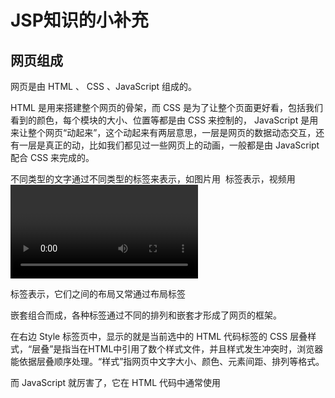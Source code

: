 # JSP知识的小补充
## 网页组成

网页是由 HTML 、 CSS 、JavaScript 组成的。

HTML 是用来搭建整个网页的骨架，而 CSS 是为了让整个页面更好看，包括我们看到的颜色，每个模块的大小、位置等都是由 CSS 来控制的， JavaScript 是用来让整个网页“动起来”，这个动起来有两层意思，一层是网页的数据动态交互，还有一层是真正的动，比如我们都见过一些网页上的动画，一般都是由 JavaScript 配合 CSS 来完成的。

不同类型的文字通过不同类型的标签来表示，如图片用 <img> 标签表示，视频用 <video> 标签表示，段落用 <p> 标签表示，它们之间的布局又常通过布局标签 <div> 嵌套组合而成，各种标签通过不同的排列和嵌套才形成了网页的框架。

在右边 Style 标签页中，显示的就是当前选中的 HTML 代码标签的 CSS 层叠样式，“层叠”是指当在HTML中引用了数个样式文件，并且样式发生冲突时，浏览器能依据层叠顺序处理。“样式”指网页中文字大小、颜色、元素间距、排列等格式。

而 JavaScript 就厉害了，它在 HTML 代码中通常使用 <script> 进行包裹，可以直接书写在 HTML 页面中，也可以以文件的形式引入。

## JSP

JavaScript的名字使得很多人会将其与Java语言联系起来，认为它是Java的某种派生语言，但实际上JavaScript在设计原则上更多受到了Scheme（一种函数式编程语言）和C语言的影响，除了变量类型和命名规范等细节，JavaScript与Java关系并不大。

Netscape公司最初为之命名“LiveScript”，但当时正与Sun公司合作，加上Java语言所获得的巨大成功，为了“蹭热点”，遂将其名字改为“JavaScript”。JavaScript推出后受到了业界的一致肯定，对JavaScript的支持也成为在21世纪出现的现代浏览器的基本要求。

浏览器端的脚本语言还包括用于Flash动画的ActionScript等。

为了在网页中使用JavaScript，开发者一般会把JavaScript脚本程序写在HTML的<script>标签中。在HTML语法里，<script>标签用于定义客户端脚本，如果需要引用外部脚本文件，可以在src属性中设置其地址，如下图所示。

![image-20200427235704505](C:\Users\Administrator\AppData\Roaming\Typora\typora-user-images\image-20200427235704505.png)

## 常用操作
- 隐藏百度图片

```python
from selenium import webdriver

driver = webdriver.PhantomJS()
driver.get("https://www.baidu.com/")

# 给搜索输入框标红的javascript脚本
js = "var q=document.getElementById(\"kw\");q.style.border=\"2px solid red\";"

# 调用给搜索输入框标红js脚本
driver.execute_script(js)

#查看页面快照
driver.save_screenshot("redbaidu.png")

#js隐藏元素，将获取的图片元素隐藏
img = driver.find_element_by_xpath("//*[@id='lg']/img")
driver.execute_script('$(arguments[0]).fadeOut()',img)

# 向下滚动到页面底部
driver.execute_script("$('.scroll_top').click(function(){$('html,body').animate({scrollTop: '0px'}, 800);});")

#查看页面快照
driver.save_screenshot("nullbaidu.png")

driver.quit()
```

- 模拟滚动条滚动到底部

```python
# 
from selenium import webdriver
import time

driver = webdriver.PhantomJS()
driver.get("https://movie.douban.com/typerank?type_name=剧情&type=11&interval_id=100:90&action=")

# 向下滚动10000像素
js = "document.body.scrollTop=10000"
#js="var q=document.documentElement.scrollTop=10000"
time.sleep(3)

#查看页面快照
driver.save_screenshot("douban.png")

# 执行JS语句
driver.execute_script(js)
time.sleep(10)

#查看页面快照
driver.save_screenshot("newdouban.png")

driver.quit()
```

